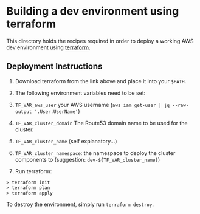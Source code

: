 # Building a dev environment using terraform
This directory holds the recipes required in order to deploy a working AWS dev environment using [terraform](https://www.terraform.io/downloads.html).

## Deployment Instructions
1. Download terraform from the link above and place it into your `$PATH`.
2. The following environment variables need to be set:
  1. `TF_VAR_aws_user` your AWS username (`aws iam get-user | jq --raw-output '.User.UserName'`)
  2. `TF_VAR_cluster_domain` The Route53 domain name to be used for the cluster.
  3. `TF_VAR_cluster_name` (self explanatory...)
  4. `TF_VAR_cluster_namespace`: the namespace to deploy the cluster components to (suggestion: `dev-${TF_VAR_cluster_name}`)

4. Run terraform:
```
> terraform init
> terraform plan
> terraform apply
```

To destroy the environment, simply run `terraform destroy`.
